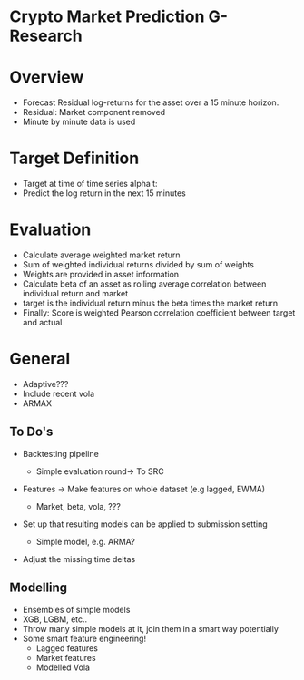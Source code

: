 # Crypto Market Prediction G-Research

# Overview
- Forecast Residual log-returns for the asset over a 15 minute horizon.
- Residual: Market component removed
- Minute by minute data is used

# Target Definition
- Target at time of time series alpha t:
- Predict the log return in the next 15 minutes

# Evaluation
- Calculate average weighted market return
- Sum of weighted individual returns divided by sum of weights
- Weights are provided in asset information
- Calculate beta of an asset as rolling average correlation between individual return and market
- target is the individual return minus the beta times the market return
- Finally: Score is weighted Pearson correlation coefficient between target and actual

# General
- Adaptive???
- Include recent vola
- ARMAX

## To Do's

- Backtesting pipeline
  - Simple evaluation round-> To SRC
- Features -> Make features on whole dataset (e.g lagged, EWMA)
  - Market, beta, vola, ???
- Set up that resulting models can be applied to submission setting
  - Simple model, e.g. ARMA?

- Adjust the missing time deltas

## Modelling
- Ensembles of simple models
- XGB, LGBM, etc..
- Throw many simple models at it, join them in a smart way potentially
- Some smart feature engineering!
  - Lagged features
  - Market features
  - Modelled Vola
